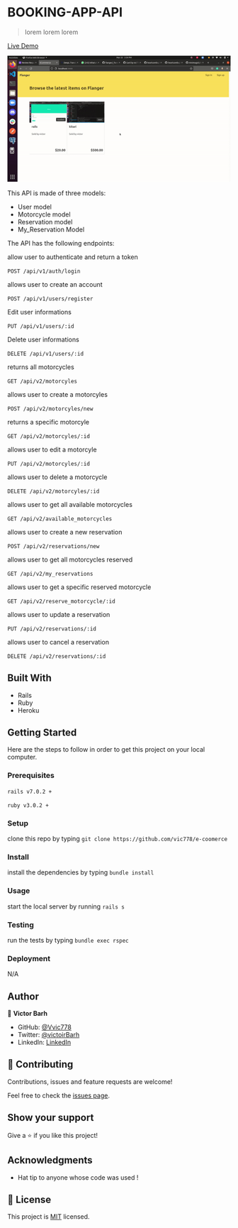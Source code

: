 # BOOKING-APP-API

> lorem lorem lorem

[Live Demo](https://vic-ecommerce.herokuapp.com)

![Demo](https://github.com/vic778/e-coomerce/blob/master/screen/demo.gif)

This API is made of three models:
- User model
- Motorcycle model
- Reservation model
- My_Reservation Model

The API has the following endpoints:


allow user to authenticate and return a token

`POST /api/v1/auth/login`

allows user to create an account

`POST /api/v1/users/register`

Edit user informations

`PUT /api/v1/users/:id`

Delete user informations

`DELETE /api/v1/users/:id`

returns all motorcycles

`GET /api/v2/motorcyles `

allows user to create a motorcyles

`POST /api/v2/motorcyles/new`

returns a specific motorcyle

`GET /api/v2/motorcyles/:id`

allows user to edit a motorcyle

`PUT /api/v2/motorcyles/:id`

allows user to delete a motorcycle

`DELETE /api/v2/motorcyles/:id`

allows user to get all available motorcycles

`GET /api/v2/available_motorcycles`

allows user to create a new reservation

`POST /api/v2/reservations/new`

allows user to get all motorcycles reserved 

`GET /api/v2/my_reservations`

allows user to get a specific reserved motorcycle 

`GET /api/v2/reserve_motorcycle/:id`

allows user to update a reservation  

`PUT /api/v2/reservations/:id`

allows user to cancel a reservation 

`DELETE /api/v2/reservations/:id`


## Built With

- Rails
- Ruby 
- Heroku

## Getting Started

Here are the steps to follow in order to get this project on your local computer.

### Prerequisites

`rails v7.0.2 +`

`ruby v3.0.2 +`

### Setup

clone this repo by typing `git clone https://github.com/vic778/e-coomerce`

### Install

install the dependencies by typing `bundle install`

### Usage

start the local server by running `rails s`

### Testing

run the tests by typing `bundle exec rspec`

### Deployment

N/A

## Author

👤 **Victor Barh**

- GitHub: [@Vvic778](https://github.com/vic778)
- Twitter: [@victoirBarh](https://twitter.com/)
- LinkedIn: [LinkedIn](https://linkedin.com/in/victoir-barh)


## 🤝 Contributing

Contributions, issues and feature requests are welcome!

Feel free to check the [issues page](issues/).

## Show your support

Give a ⭐️ if you like this project!

## Acknowledgments

- Hat tip to anyone whose code was used !

## 📝 License

This project is [MIT](lic.url) licensed.

